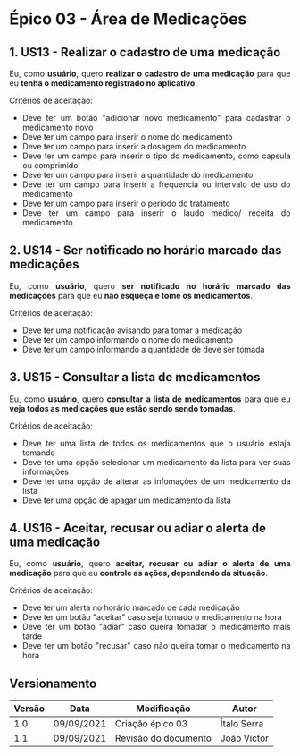 # Épico 03 - Área de Medicações

## 1. US13 - Realizar o cadastro de uma medicação

<div style="text-align: justify">
Eu, como <b>usuário</b>, quero <b>realizar o cadastro de uma medicação</b> para que eu <b>tenha o medicamento registrado no aplicativo</b>.
</div>

Critérios de aceitação:

- <div style="text-align: justify">Deve ter um botão "adicionar novo medicamento" para cadastrar o medicamento novo</div>
- <div style="text-align: justify">Deve ter um campo para inserir o nome do medicamento</div>
- <div style="text-align: justify">Deve ter um campo para inserir a dosagem do medicamento</div>
- <div style="text-align: justify">Deve ter um campo para inserir o tipo do medicamento, como capsula ou comprimido</div>
- <div style="text-align: justify">Deve ter um campo para inserir a quantidade do medicamento</div>
- <div style="text-align: justify">Deve ter um campo para inserir a frequencia ou intervalo de uso do medicamento</div>
- <div style="text-align: justify">Deve ter um campo para inserir o periodo do tratamento</div>
- <div style="text-align: justify">Deve ter um campo para inserir o laudo medico/ receita do medicamento</div>

## 2. US14 - Ser notificado no horário marcado das medicações

<div style="text-align: justify">
Eu, como <b>usuário</b>, quero <b>ser notificado no horário marcado das medicações</b> para que eu <b>não esqueça e tome os medicamentos</b>.
</div>

Critérios de aceitação:

- <div style="text-align: justify">Deve ter uma notificação avisando para tomar a medicação</div>
- <div style="text-align: justify">Deve ter um campo informando o nome do medicamento</div>
- <div style="text-align: justify">Deve ter um campo informando a quantidade de deve ser tomada</div>

## 3. US15 - Consultar a lista de medicamentos

<div style="text-align: justify">
Eu, como <b>usuário</b>, quero <b>consultar a lista de medicamentos</b> para que eu <b>veja todos as medicações que estão sendo sendo tomadas</b>.
</div>

Critérios de aceitação:

- <div style="text-align: justify">Deve ter uma lista de todos os medicamentos que o usuário estaja tomando </div>
- <div style="text-align: justify">Deve ter uma opção selecionar um medicamento da lista para ver suas informações</div>
- <div style="text-align: justify">Deve ter uma opção de alterar as infomações de um medicamento da lista</div>
- <div style="text-align: justify">Deve ter uma opção de apagar um medicamento da lista</div>

## 4. US16 - Aceitar, recusar ou adiar o alerta de uma medicação

<div style="text-align: justify">
Eu, como <b>usuário</b>, quero <b>aceitar, recusar ou adiar o alerta de uma medicação</b> para que eu <b>controle as ações, dependendo da situação</b>.
</div>

Critérios de aceitação:

- <div style="text-align: justify">Deve ter um alerta no horário marcado de cada medicação</div>
- <div style="text-align: justify">Deve ter um botão "aceitar" caso seja tomado o medicamento na hora</div>
- <div style="text-align: justify">Deve ter um botão "adiar" caso queira tomadar o medicamento mais tarde</div>
- <div style="text-align: justify">Deve ter um botão "recusar" caso não queira tomar o medicamento na hora</div>



## Versionamento
| Versão | Data | Modificação | Autor |
|--|--|--|--|
| 1.0 | 09/09/2021 | Criação épico 03 | Ítalo Serra |
| 1.1 | 09/09/2021 | Revisão do documento | João Victor|